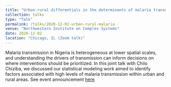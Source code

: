 ```yaml
---
title: "Urban-rural differentials in the determinants of malaria transmission in Nigeria"
collection: talks
type: "Talk"
permalink: /talks/2020-12-02-urban-rural-malaria
venue: "Northwestern Institute on Complex Systems"
date: 2020-12-02
location: "Chicago, IL (Zoom talk)"
---
```


Malaria transmission in Nigeria is heterogeneous at lower spatial scales, and understanding the drivers of transmission can inform decisions on where interventions should be prioritized. In this joint talk with Chilo Chiziba, we discussed our statistical modeling work aimed to identify factors associated with high levels of malaria transmission within urban and rural areas. See event announcement <ins>[here](http://www.mccormick.northwestern.edu/events/event-info.php?eid=568712&action=print)</ins>